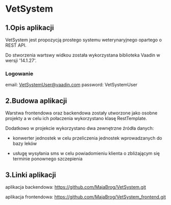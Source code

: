 # VetSystem

## 1.Opis aplikacji

VetSystem jest propozycją prostego systemu weterynaryjnego opartego o REST API.

Do stworzenia wartswy widkou została wykorzystana biblioteka Vaadin w wersji '14.1.27'.

### Logowanie
 email: VetSystemUser@vaadin.com 
 password: VetSystemUser

## 2.Budowa aplikacji

Warstwa frontendowa oraz backendowa zostały utworzone jako osobne projekty a w celu ich połaczenia wykorzystano klasę RestTemplate.

Dodatkowo w projekcie wykorzystano dwa zewnętrzne źródła danych:

- konwerter jednostek w celu przeliczenia jednostek wprowadzanych do bazy leków

- usługę wysyłania sms  w celu powiadomieniu klienta o zbliżającym się terminie ponownego szczepienia

## 3.Linki aplikacji
aplikacja backendowa: https://github.com/MajaBrog/VetSystem.git

aplikacja frontendowa: https://github.com/MajaBrog/VetSystem_frontend.git
